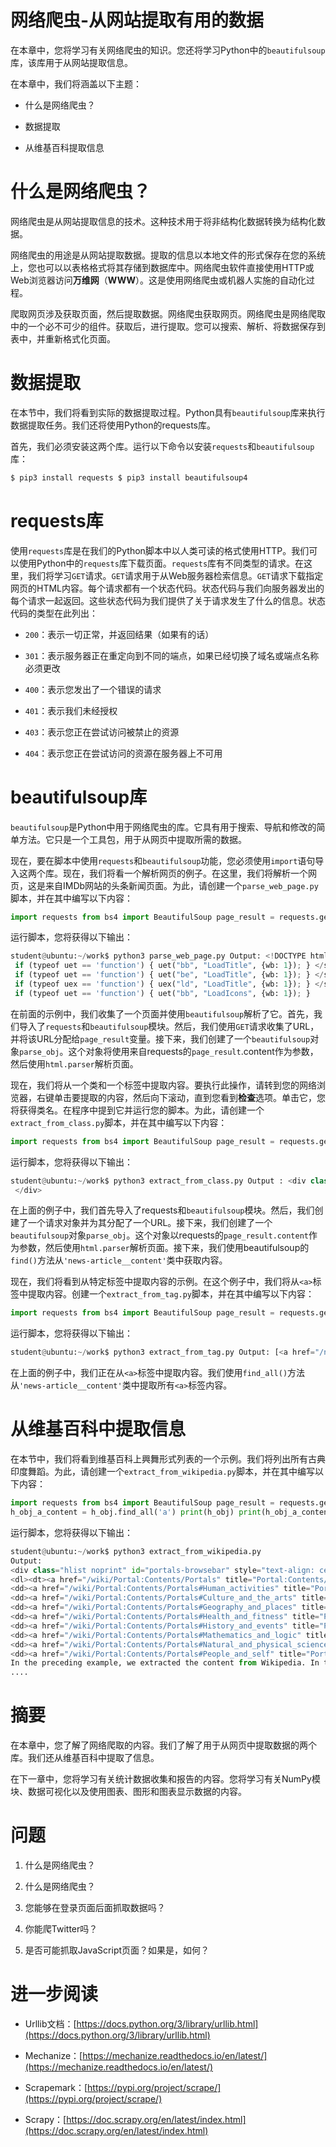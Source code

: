 # 网络爬虫-从网站提取有用的数据

在本章中，您将学习有关网络爬虫的知识。您还将学习Python中的`beautifulsoup`库，该库用于从网站提取信息。

在本章中，我们将涵盖以下主题：

+   什么是网络爬虫？

+   数据提取

+   从维基百科提取信息

# 什么是网络爬虫？

网络爬虫是从网站提取信息的技术。这种技术用于将非结构化数据转换为结构化数据。

网络爬虫的用途是从网站提取数据。提取的信息以本地文件的形式保存在您的系统上，您也可以以表格格式将其存储到数据库中。网络爬虫软件直接使用HTTP或Web浏览器访问**万维网**（**WWW**）。这是使用网络爬虫或机器人实施的自动化过程。

爬取网页涉及获取页面，然后提取数据。网络爬虫获取网页。网络爬虫是网络爬取中的一个必不可少的组件。获取后，进行提取。您可以搜索、解析、将数据保存到表中，并重新格式化页面。

# 数据提取

在本节中，我们将看到实际的数据提取过程。Python具有`beautifulsoup`库来执行数据提取任务。我们还将使用Python的requests库。

首先，我们必须安装这两个库。运行以下命令以安装`requests`和`beautifulsoup`库：

```py
$ pip3 install requests $ pip3 install beautifulsoup4
```

# requests库

使用`requests`库是在我们的Python脚本中以人类可读的格式使用HTTP。我们可以使用Python中的`requests`库下载页面。`requests`库有不同类型的请求。在这里，我们将学习`GET`请求。`GET`请求用于从Web服务器检索信息。`GET`请求下载指定网页的HTML内容。每个请求都有一个状态代码。状态代码与我们向服务器发出的每个请求一起返回。这些状态代码为我们提供了关于请求发生了什么的信息。状态代码的类型在此列出：

+   `200`：表示一切正常，并返回结果（如果有的话）

+   `301`：表示服务器正在重定向到不同的端点，如果已经切换了域名或端点名称必须更改

+   `400`：表示您发出了一个错误的请求

+   `401`：表示我们未经授权

+   `403`：表示您正在尝试访问被禁止的资源

+   `404`：表示您正在尝试访问的资源在服务器上不可用

# beautifulsoup库

`beautifulsoup`是Python中用于网络爬虫的库。它具有用于搜索、导航和修改的简单方法。它只是一个工具包，用于从网页中提取所需的数据。

现在，要在脚本中使用`requests`和`beautifulsoup`功能，您必须使用`import`语句导入这两个库。现在，我们将看一个解析网页的例子。在这里，我们将解析一个网页，这是来自IMDb网站的头条新闻页面。为此，请创建一个`parse_web_page.py`脚本，并在其中编写以下内容：

```py
import requests from bs4 import BeautifulSoup page_result = requests.get('https://www.imdb.com/news/top?ref_=nv_nw_tp') parse_obj = BeautifulSoup(page_result.content, 'html.parser') print(parse_obj)
```

运行脚本，您将获得以下输出：

```py
student@ubuntu:~/work$ python3 parse_web_page.py Output: <!DOCTYPE html> <html  > <head> <meta charset="utf-8"/> <meta content="IE=edge" http-equiv="X-UA-Compatible"/> <meta content="app-id=342792525, app-argument=imdb:///?src=mdot" name="apple-itunes-app"/> <script type="text/javascript">var IMDbTimer={starttime: new Date().getTime(),pt:'java'};</script> <script>
 if (typeof uet == 'function') { uet("bb", "LoadTitle", {wb: 1}); } </script> <script>(function(t){ (t.events = t.events || {})["csm_head_pre_title"] = new Date().getTime(); })(IMDbTimer);</script> <title>Top News - IMDb</title> <script>(function(t){ (t.events = t.events || {})["csm_head_post_title"] = new Date().getTime(); })(IMDbTimer);</script> <script>
 if (typeof uet == 'function') { uet("be", "LoadTitle", {wb: 1}); } </script> <script>
 if (typeof uex == 'function') { uex("ld", "LoadTitle", {wb: 1}); } </script> <link href="https://www.imdb.com/news/top" rel="canonical"/> <meta content="http://www.imdb.com/news/top" property="og:url"> <script>
 if (typeof uet == 'function') { uet("bb", "LoadIcons", {wb: 1}); }
```

在前面的示例中，我们收集了一个页面并使用`beautifulsoup`解析了它。首先，我们导入了`requests`和`beautifulsoup`模块。然后，我们使用`GET`请求收集了URL，并将该URL分配给`page_result`变量。接下来，我们创建了一个`beautifulsoup`对象`parse_obj`。这个对象将使用来自requests的`page_result`.content作为参数，然后使用`html.parser`解析页面。

现在，我们将从一个类和一个标签中提取内容。要执行此操作，请转到您的网络浏览器，右键单击要提取的内容，然后向下滚动，直到您看到**检查**选项。单击它，您将获得类名。在程序中提到它并运行您的脚本。为此，请创建一个`extract_from_class.py`脚本，并在其中编写以下内容：

```py
import requests from bs4 import BeautifulSoup page_result = requests.get('https://www.imdb.com/news/top?ref_=nv_nw_tp') parse_obj = BeautifulSoup(page_result.content, 'html.parser') top_news = parse_obj.find(class_='news-article__content') print(top_news)
```

运行脚本，您将获得以下输出：

```py
student@ubuntu:~/work$ python3 extract_from_class.py Output : <div class="news-article__content"> <a href="/name/nm4793987/">Issa Rae</a> and <a href="/name/nm0000368/">Laura Dern</a> are teaming up to star in a limited series called “The Dolls” currently in development at <a href="/company/co0700043/">HBO</a>.<br/><br/>Inspired by true events, the series recounts the aftermath of Christmas Eve riots in two small Arkansas towns in 1983, riots which erupted over Cabbage Patch Dolls. The series explores class, race, privilege and what it takes to be a “good mother.”<br/><br/>Rae will serve as a writer and executive producer on the series in addition to starring, with Dern also executive producing. <a href="/name/nm3308450/">Laura Kittrell</a> and <a href="/name/nm4276354/">Amy Aniobi</a> will also serve as writers and co-executive producers. <a href="/name/nm0501536/">Jayme Lemons</a> of Dern’s <a href="/company/co0641481/">Jaywalker Pictures</a> and <a href="/name/nm3973260/">Deniese Davis</a> of <a href="/company/co0363033/">Issa Rae Productions</a> will also executive produce.<br/><br/>Both Rae and Dern currently star in HBO shows, with Dern appearing in the acclaimed drama “<a href="/title/tt3920596/">Big Little Lies</a>” and Rae starring in and having created the hit comedy “<a href="/title/tt5024912/">Insecure</a>.” Dern also recently starred in the film “<a href="/title/tt4015500/">The Tale</a>,
 </div>
```

在上面的例子中，我们首先导入了requests和`beautifulsoup`模块。然后，我们创建了一个请求对象并为其分配了一个URL。接下来，我们创建了一个`beautifulsoup`对象`parse_obj`。这个对象以requests的`page_result.content`作为参数，然后使用`html.parser`解析页面。接下来，我们使用beautifulsoup的`find()`方法从`'news-article__content'`类中获取内容。

现在，我们将看到从特定标签中提取内容的示例。在这个例子中，我们将从`<a>`标签中提取内容。创建一个`extract_from_tag.py`脚本，并在其中编写以下内容：

```py
import requests from bs4 import BeautifulSoup page_result = requests.get('https://www.imdb.com/news/top?ref_=nv_nw_tp') parse_obj = BeautifulSoup(page_result.content, 'html.parser') top_news = parse_obj.find(class_='news-article__content') top_news_a_content = top_news.find_all('a') print(top_news_a_content)
```

运行脚本，您将获得以下输出：

```py
student@ubuntu:~/work$ python3 extract_from_tag.py Output: [<a href="/name/nm4793987/">Issa Rae</a>, <a href="/name/nm0000368/">Laura Dern</a>, <a href="/company/co0700043/">HBO</a>, <a href="/name/nm3308450/">Laura Kittrell</a>, <a href="/name/nm4276354/">Amy Aniobi</a>, <a href="/name/nm0501536/">Jayme Lemons</a>, <a href="/company/co0641481/">Jaywalker Pictures</a>, <a href="/name/nm3973260/">Deniese Davis</a>, <a href="/company/co0363033/">Issa Rae Productions</a>, <a href="/title/tt3920596/">Big Little Lies</a>, <a href="/title/tt5024912/">Insecure</a>, <a href="/title/tt4015500/">The Tale</a>]
```

在上面的例子中，我们正在从`<a>`标签中提取内容。我们使用`find_all()`方法从`'news-article__content'`类中提取所有`<a>`标签内容。

# 从维基百科中提取信息

在本节中，我们将看到维基百科上興舞形式列表的一个示例。我们将列出所有古典印度舞蹈。为此，请创建一个`extract_from_wikipedia.py`脚本，并在其中编写以下内容：

```py
import requests from bs4 import BeautifulSoup page_result = requests.get('https://en.wikipedia.org/wiki/Portal:History') parse_obj = BeautifulSoup(page_result.content, 'html.parser') h_obj = parse_obj.find(class_='hlist noprint')
h_obj_a_content = h_obj.find_all('a') print(h_obj) print(h_obj_a_content)
```

运行脚本，您将获得以下输出：

```py
student@ubuntu:~/work$ python3 extract_from_wikipedia.py
Output:
<div class="hlist noprint" id="portals-browsebar" style="text-align: center;">
<dl><dt><a href="/wiki/Portal:Contents/Portals" title="Portal:Contents/Portals">Portal topics</a></dt>
<dd><a href="/wiki/Portal:Contents/Portals#Human_activities" title="Portal:Contents/Portals">Activities</a></dd>
<dd><a href="/wiki/Portal:Contents/Portals#Culture_and_the_arts" title="Portal:Contents/Portals">Culture</a></dd>
<dd><a href="/wiki/Portal:Contents/Portals#Geography_and_places" title="Portal:Contents/Portals">Geography</a></dd>
<dd><a href="/wiki/Portal:Contents/Portals#Health_and_fitness" title="Portal:Contents/Portals">Health</a></dd>
<dd><a href="/wiki/Portal:Contents/Portals#History_and_events" title="Portal:Contents/Portals">History</a></dd>
<dd><a href="/wiki/Portal:Contents/Portals#Mathematics_and_logic" title="Portal:Contents/Portals">Mathematics</a></dd>
<dd><a href="/wiki/Portal:Contents/Portals#Natural_and_physical_sciences" title="Portal:Contents/Portals">Nature</a></dd>
<dd><a href="/wiki/Portal:Contents/Portals#People_and_self" title="Portal:Contents/Portals">People</a></dd>
In the preceding example, we extracted the content from Wikipedia. In this example also, we extracted the content from class as well as tag.
....
```

# 摘要

在本章中，您了解了网络爬取的内容。我们了解了用于从网页中提取数据的两个库。我们还从维基百科中提取了信息。

在下一章中，您将学习有关统计数据收集和报告的内容。您将学习有关NumPy模块、数据可视化以及使用图表、图形和图表显示数据的内容。

# 问题

1.  什么是网络爬虫？

1.  什么是网络爬虫？

1.  您能够在登录页面后面抓取数据吗？

1.  你能爬Twitter吗？

1.  是否可能抓取JavaScript页面？如果是，如何？

# 进一步阅读

+   Urllib文档：[https://docs.python.org/3/library/urllib.html](https://docs.python.org/3/library/urllib.html)

+   Mechanize：[https://mechanize.readthedocs.io/en/latest/](https://mechanize.readthedocs.io/en/latest/)

+   Scrapemark：[https://pypi.org/project/scrape/](https://pypi.org/project/scrape/)

+   Scrapy：[https://doc.scrapy.org/en/latest/index.html](https://doc.scrapy.org/en/latest/index.html)
